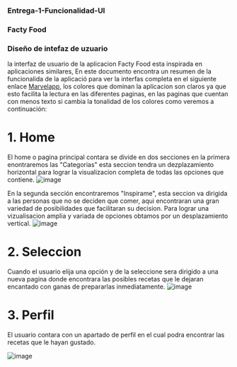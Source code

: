 ### Entrega-1-Funcionalidad-UI




### Facty Food


### Diseño de intefaz de uzuario 

la interfaz de usuario de la aplicacion Facty Food esta inspirada en aplicaciones similares, En este documento encontra un resumen de la funcionalida de la aplicació para ver la interfas completa en el siguiente enlace [Marvelapp](https://marvelapp.com/prototype/bdh1dfj/screen/90876407), los colores que dominan la aplicacion son claros ya que esto facilita la lectura en las diferentes paginas, en las paginas que cuentan con menos texto si cambia la tonalidad de los colores como veremos a continuación:



# 1.   Home
      
El home o pagina principal contara se divide en dos secciones en la primera enontraremos las "Categorias" esta seccion tendra un dezplazamiento horizontal para lograr la visualizacion completa de todas las opciones que contiene. 
![image](https://github.com/miguelmurillo54/Entrega-1-Funcionalidad-UI/assets/124819253/2c33907f-135b-4fa1-b7b9-05d8eff2c2c6)

En la segunda sección encontraremos "Inspirame", esta seccion va dirigida a las personas que no se deciden que comer, aqui encontraran una gran variedad de posibilidades que facilitaran su decision. Para lograr una vizualisacion amplia y variada de opciones obtamos por un desplazamiento vertical.
![image](https://github.com/miguelmurillo54/Entrega-1-Funcionalidad-UI/assets/124819253/f1bd87fa-4c2e-4afa-a080-2c73c0cc79c6)

# 2.   Seleccion

Cuando el usuario elija una opción y de la seleccione sera dirigido a una nueva pagina donde encontrara las posibles recetas que le dejaran  encantado con ganas de prepararlas inmediatamente.
![image](https://github.com/miguelmurillo54/Entrega-1-Funcionalidad-UI/assets/124819253/df835ac0-0496-4cf4-a8e0-f2d7a95f7c2e)

# 3.   Perfil

El usuario contara con un apartado de perfil en el cual podra encontrar las recetas que le hayan gustado.

![image](https://github.com/miguelmurillo54/Entrega-1-Funcionalidad-UI/assets/124819253/8e20d0a8-fe83-4e9a-a743-1c2597fe6c8d)

